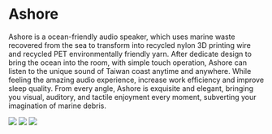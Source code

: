 # Ashore

Ashore is a ocean-friendly audio speaker, which uses marine waste recovered from the sea to transform into recycled nylon 3D printing wire and recycled PET environmentally friendly yarn. After dedicate design to bring the ocean into the room, with simple touch operation, Ashore can listen to the unique sound of Taiwan coast anytime and anywhere. While feeling the amazing audio experience, increase work efficiency and improve sleep quality.
From every angle, Ashore is exquisite and elegant, bringing you visual, auditory, and tactile enjoyment every moment, subverting your imagination of marine debris.

![](https://i.imgur.com/cHsbmay.png)
![](https://i.imgur.com/QJJ0JDy.png)
![](https://i.imgur.com/T2jfFS0.png)
